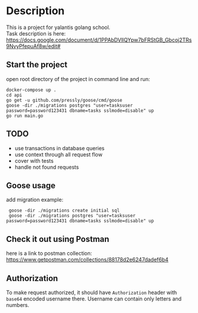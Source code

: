 # Description
This is a project for yalantis golang school.  
Task description is here: https://docs.google.com/document/d/1PPAbDVllQYpw7bFRStGB_Gbcoj2TRs9NvyPfepuAf8w/edit#

## Start the project
open root directory of the project in command line and run:
```
docker-compose up .
cd api
go get -u github.com/pressly/goose/cmd/goose
goose -dir ./migrations postgres "user=tasksuser password=password123431 dbname=tasks sslmode=disable" up
go run main.go
```

## TODO
 - use transactions in database queries
 - use context through all request flow
 - cover with tests
 - handle not found requests


## Goose usage
add migration example:
```
 goose -dir ./migrations create initial sql
 goose -dir ./migrations postgres "user=tasksuser password=password123431 dbname=tasks sslmode=disable" up
```

## Check it out using Postman
here is a link to postman collection:
https://www.getpostman.com/collections/88178d2e6247dadef6b4


## Authorization
To make request authorized, it should have `Authorization` header with `base64` encoded username there. Username can contain only letters and numbers.